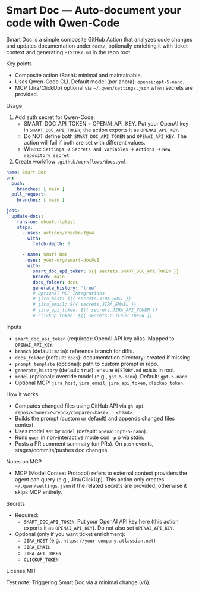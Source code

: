 # Smart Doc — Auto-document your code with Qwen-Code

Smart Doc is a simple composite GitHub Action that analyzes code changes and updates documentation under `docs/`, optionally enriching it with ticket context and generating `HISTORY.md` in the repo root.

Key points
- Composite action (Bash): minimal and maintainable.
- Uses Qwen-Code CLI. Default model (por ahora): `openai:gpt-5-nano`.
- MCP (Jira/ClickUp) optional via `~/.qwen/settings.json` when secrets are provided.

Usage
1) Add auth secret for Qwen-Code.
   - SMART_DOC_API_TOKEN = OPENAI_API_KEY. Put your OpenAI key in `SMART_DOC_API_TOKEN`; the action exports it as `OPENAI_API_KEY`.
   - Do NOT define both `SMART_DOC_API_TOKEN` and `OPENAI_API_KEY`. The action will fail if both are set with different values.
   - Where: `Settings` → `Secrets and variables` → `Actions` → `New repository secret`.
2) Create workflow `.github/workflows/docs.yml`:

```yaml
name: Smart Doc
on:
  push:
    branches: [ main ]
  pull_request:
    branches: [ main ]

jobs:
  update-docs:
    runs-on: ubuntu-latest
    steps:
      - uses: actions/checkout@v4
        with:
          fetch-depth: 0

      - name: Smart Doc
        uses: your-org/smart-doc@v1
        with:
          smart_doc_api_token: ${{ secrets.SMART_DOC_API_TOKEN }}
          branch: main
          docs_folder: docs
          generate_history: 'true'
          # Optional MCP integrations
          # jira_host: ${{ secrets.JIRA_HOST }}
          # jira_email: ${{ secrets.JIRA_EMAIL }}
          # jira_api_token: ${{ secrets.JIRA_API_TOKEN }}
          # clickup_token: ${{ secrets.CLICKUP_TOKEN }}
```

Inputs
- `smart_doc_api_token` (required): OpenAI API key alias. Mapped to `OPENAI_API_KEY`.
- `branch` (default: `main`): reference branch for diffs.
- `docs_folder` (default: `docs`): documentation directory; created if missing.
- `prompt_template` (optional): path to custom prompt in repo.
- `generate_history` (default: `true`): ensure `HISTORY.md` exists in root.
- `model` (optional): override model (e.g., `gpt-5-nano`). Default: `gpt-5-nano`.
- Optional MCP: `jira_host`, `jira_email`, `jira_api_token`, `clickup_token`.

How it works
- Computes changed files using GitHub API via `gh api repos/<owner>/<repo>/compare/<base>...<head>`.
- Builds the prompt (custom or default) and appends changed files context.
- Uses model set by `model` (default: `openai:gpt-5-nano`).
- Runs `qwen` in non‑interactive mode con `-p` o vía stdin.
- Posts a PR comment summary (on PRs). On `push` events, stages/commits/pushes doc changes.

Notes on MCP
- MCP (Model Context Protocol) refers to external context providers the agent can query (e.g., Jira/ClickUp). This action only creates `~/.qwen/settings.json` if the related secrets are provided; otherwise it skips MCP entirely.

Secrets
- Required:
  - `SMART_DOC_API_TOKEN`: Put your OpenAI API key here (this action exports it as `OPENAI_API_KEY`). Do not also set `OPENAI_API_KEY`.
- Optional (only if you want ticket enrichment):
  - `JIRA_HOST` (e.g., `https://your-company.atlassian.net`)
  - `JIRA_EMAIL`
  - `JIRA_API_TOKEN`
  - `CLICKUP_TOKEN`

License
MIT

Test note: Triggering Smart Doc via a minimal change (v6).
